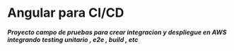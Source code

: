 # Angular para CI/CD

***Proyecto campo de pruebas para crear integracion y despliegue en AWS integrando testing unitario , e2e , build , etc***

